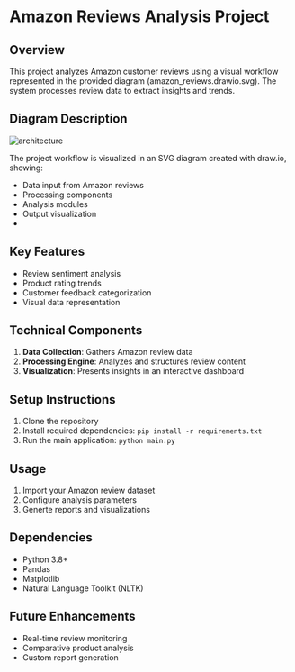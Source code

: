 # Amazon Reviews Analysis Project

## Overview
This project analyzes Amazon customer reviews using a visual workflow represented in the provided diagram (amazon_reviews.drawio.svg). The system processes review data to extract insights and trends.

## Diagram Description

![architecture](https://github.com/user-attachments/assets/5d573e29-5ba9-44be-a9bb-17487255dc83)

The project workflow is visualized in an SVG diagram created with draw.io, showing:
- Data input from Amazon reviews
- Processing components
- Analysis modules
- Output visualization
- 
## Key Features
- Review sentiment analysis
- Product rating trends
- Customer feedback categorization
- Visual data representation

## Technical Components
1. **Data Collection**: Gathers Amazon review data
2. **Processing Engine**: Analyzes and structures review content
3. **Visualization**: Presents insights in an interactive dashboard

## Setup Instructions
1. Clone the repository
2. Install required dependencies: `pip install -r requirements.txt`
3. Run the main application: `python main.py`

## Usage
1. Import your Amazon review dataset
2. Configure analysis parameters
3. Generte reports and visualizations

## Dependencies
- Python 3.8+
- Pandas
- Matplotlib
- Natural Language Toolkit (NLTK)

## Future Enhancements
- Real-time review monitoring
- Comparative product analysis
- Custom report generation

